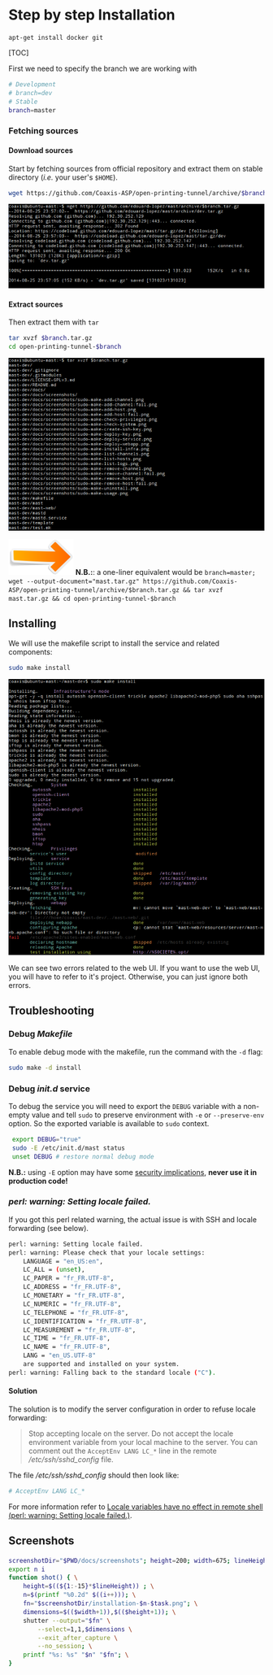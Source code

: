 # Step by step Installation

    apt-get install docker git

[TOC]

First we need to specify the branch we are working with
```bash
# Development
# branch=dev 
# Stable
branch=master
```
### Fetching sources

#### Download sources
Start by fetching sources from official repository and extract them on stable directory (_i.e._ your user's `$HOME`).

```bash
wget https://github.com/Coaxis-ASP/open-printing-tunnel/archive/$branch.tar.gz
```
![wget](../docs/screenshots/installation-00-fetch.png)

#### Extract sources
Then extract them with `tar`
```bash
tar xvzf $branch.tar.gz
cd open-printing-tunnel-$branch
```
![tar xvzf](../docs/screenshots/installation-01-extract.png)

![arrow](../docs/screenshots/arrow.png)
**N.B.:**: a one-liner equivalent would be `branch=master; wget --output-document="mast.tar.gz" https://github.com/Coaxis-ASP/open-printing-tunnel/archive/$branch.tar.gz && tar xvzf mast.tar.gz && cd open-printing-tunnel-$branch`

## Installing

We will use the makefile script to install the service and related components:
```bash
sudo make install
```
![sudo make install](../docs/screenshots/installation-02-make-install.png)

We can see two errors related to the web UI. If you want to use the web UI, you will have to refer to it's project. Otherwise, you can just ignore both errors.

## Troubleshooting

### Debug _Makefile_
To enable debug mode with the makefile, run the command with the `-d` flag:

```bash
sudo make -d install
```

### Debug _init.d_ service

To debug the service you will need to export the `DEBUG` variable with a non-empty value and tell `sudo` to preserve environment with `-e` or `--preserve-env` option. So the exported variable is available to `sudo` context.

```bash
 export DEBUG="true"
 sudo -E /etc/init.d/mast status
 unset DEBUG # restore normal debug mode
```

 **N.B.:** using `-E` option may have some [security implications](https://stackoverflow.com/questions/8633461/how-to-keep-environment-variables-when-using-sudo#comment10726355_8636711), **never use it in production code!**

### _perl: warning: Setting locale failed._

If you got this perl related warning, the actual issue is with SSH and locale forwarding (see below).
```bash
perl: warning: Setting locale failed.
perl: warning: Please check that your locale settings:
    LANGUAGE = "en_US:en",
    LC_ALL = (unset),
    LC_PAPER = "fr_FR.UTF-8",
    LC_ADDRESS = "fr_FR.UTF-8",
    LC_MONETARY = "fr_FR.UTF-8",
    LC_NUMERIC = "fr_FR.UTF-8",
    LC_TELEPHONE = "fr_FR.UTF-8",
    LC_IDENTIFICATION = "fr_FR.UTF-8",
    LC_MEASUREMENT = "fr_FR.UTF-8",
    LC_TIME = "fr_FR.UTF-8",
    LC_NAME = "fr_FR.UTF-8",
    LANG = "en_US.UTF-8"
    are supported and installed on your system.
perl: warning: Falling back to the standard locale ("C").
```

#### Solution
The solution is to modify the server configuration in order to refuse locale forwarding:

> Stop accepting locale on the server. Do not accept the locale environment variable from your local machine to the server. 
> You can comment out the `AcceptEnv LANG LC_*` line in the remote _/etc/ssh/sshd_config_ file.

The file _/etc/ssh/sshd_config_ should then look like:

```bash
# AcceptEnv LANG LC_*
```
For more information refer to [Locale variables have no effect in remote shell (perl: warning: Setting locale failed.)](http://askubuntu.com/a/144448/22343).

## Screenshots

```bash
screenshotDir="$PWD/docs/screenshots"; height=200; width=675; lineHeight=13;
export n i
function shot() { \
	height=$((${1:-15}*$lineHeight)) ; \
	n=$(printf "%0.2d" $((i++))); \
	fn="$screenshotDir/installation-$n-$task.png"; \
	dimensions=$(($width+1)),$(($height+1)); \
	shutter --output="$fn" \
		--select=1,1,$dimensions \
		--exit_after_capture \
		--no_session; \
	printf "%s: %s" "$n" "$fn"; \
}

```
